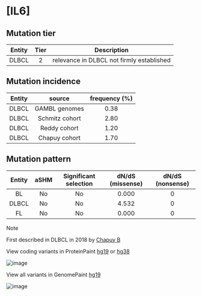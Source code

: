 # [IL6]

## Mutation tier

|Entity|Tier|Description                              |
|:------:|:----:|-----------------------------------------|
|DLBCL |2   |relevance in DLBCL not firmly established|
## Mutation incidence

|Entity|source        |frequency (%)|
|:------:|:--------------:|:-------------:|
|DLBCL |GAMBL genomes |0.38         |
|DLBCL |Schmitz cohort|2.80         |
|DLBCL |Reddy cohort  |1.20         |
|DLBCL |Chapuy cohort |1.70         |

## Mutation pattern

|Entity|aSHM|Significant selection|dN/dS (missense)|dN/dS (nonsense)|
|:------:|:----:|:---------------------:|:----------------:|:----------------:|
|BL    |No  |No                   |0.000           |0               |
|DLBCL |No  |No                   |4.532           |0               |
|FL    |No  |No                   |0.000           |0               |


> [!NOTE]
> First described in DLBCL in 2018 by [Chapuy B](https://pubmed.ncbi.nlm.nih.gov/29713087)

View coding variants in ProteinPaint [hg19](https://www.bcgsc.ca/downloads/morinlab/GAMBL/test/genes/IL6_protein.html)  or [hg38](https://www.bcgsc.ca/downloads/morinlab/GAMBL/test/genes/IL6_protein_hg38.html)

![image](../../images/proteinpaint/IL6_NM_000600.svg)

View all variants in GenomePaint [hg19](https://www.bcgsc.ca/downloads/morinlab/GAMBL/test/genes/IL6.html)

![image](../../images/proteinpaint/IL6.svg)
